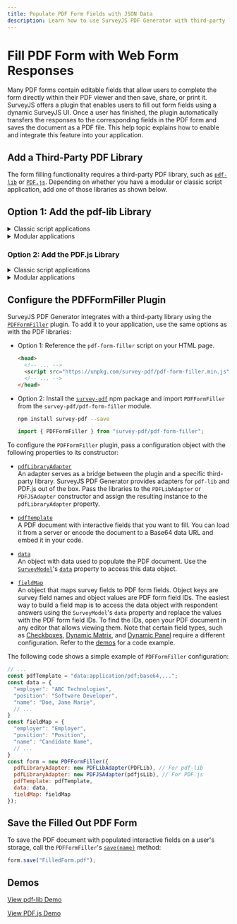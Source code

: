 ```yaml
---
title: Populate PDF Form Fields with JSON Data
description: Learn how to use SurveyJS PDF Generator with third-party libraries like pdf-lib or PDF.js to auto-fill interactive PDF form fields programmatically. This help topic describes how to configure the PDFFormFiller plugin to map survey responses collected through a web form to PDF fields and save the completed PDF document.
---
```


# Fill PDF Form with Web Form Responses

Many PDF forms contain editable fields that allow users to complete the form directly within their PDF viewer and then save, share, or print it. SurveyJS offers a plugin that enables users to fill out form fields using a dynamic SurveyJS UI. Once a user has finished, the plugin automatically transfers the responses to the corresponding fields in the PDF form and saves the document as a PDF file. This help topic explains how to enable and integrate this feature into your application.

## Add a Third-Party PDF Library

The form filling functionality requires a third-party PDF library, such as <a href="https://pdf-lib.js.org/" target="_blank">`pdf-lib`</a> or <a href="https://mozilla.github.io/pdf.js/" target="_blank">`PDF.js`</a>. Depending on whether you have a modular or classic script application, add one of those libraries as shown below.

## Option 1: Add the pdf-lib Library

<details>
    <summary>Classic script applications</summary>

Reference the `pdf-lib` script on your HTML page.

```html
<head>
  <!-- ... -->
  <script src="https://unpkg.com/pdf-lib@1.17.1/dist/pdf-lib.min.js"></script>
  <!-- ... -->
</head>
```

</details>

<details>
    <summary>Modular applications</summary>

Install the <a href="https://www.npmjs.com/package/pdf-lib" target="_blank">`pdf-lib`</a> npm package and import the entire `pdf-lib` module.

```sh
npm install pdf-lib --save
```

```js
import * as PDFLib from "pdf-lib";
```
    
</details>

### Option 2: Add the PDF.js Library

<details>
    <summary>Classic script applications</summary>

Reference the PDF.js script on your HTML page and specify the path or URL to the PDF.js worker script.

```html
<head>
  <!-- ... -->
  <script src="https://unpkg.com/pdfjs-dist@5.1.91/build/pdf.min.mjs" type="module"></script>
  <!-- ... -->
</head>
<body>
  <script>
    if (!pdfjsLib.GlobalWorkerOptions.workerSrc) {
      pdfjsLib.GlobalWorkerOptions.workerSrc = "https://unpkg.com/pdfjs-dist@5.1.91/build/pdf.worker.min.mjs";
    }
  </script>
</body>
```

</details>

<details>
    <summary>Modular applications</summary>

Install the <a href="https://www.npmjs.com/package/pdfjs-dist" target="_blank">`pdfjs-dist`</a> npm package, import the entire `pdfjs-dist` module, and specify the path or URL to the PDF.js worker script.

```sh
npm install pdfjs-dist --save
```

```js
import * as pdfjsLib from "pdfjs-dist";

if (!pdfjsLib.GlobalWorkerOptions.workerSrc) {
  pdfjsLib.GlobalWorkerOptions.workerSrc = "https://unpkg.com/pdfjs-dist@5.1.91/build/pdf.worker.min.mjs";
}
```
    
</details>

## Configure the PDFFormFiller Plugin

SurveyJS PDF Generator integrates with a third-party library using the [`PDFFormFiller`](https://surveyjs.io/pdf-generator/documentation/api-reference/pdfformfiller) plugin. To add it to your application, use the same options as with the PDF libraries:

- Option 1: Reference the `pdf-form-filler` script on your HTML page.

    ```html
    <head>
      <!-- ... -->
      <script src="https://unpkg.com/survey-pdf/pdf-form-filler.min.js"></script>
      <!-- ... -->
    </head>
    ```

- Option 2: Install the <a href="https://www.npmjs.com/package/survey-pdf" target="_blank">`survey-pdf`</a> npm package and import `PDFFormFiller` from the `survey-pdf/pdf-form-filler` module.

    ```sh
    npm install survey-pdf --save
    ```

    ```js
    import { PDFFormFiller } from "survey-pdf/pdf-form-filler";
    ```

To configure the `PDFFormFiller` plugin, pass a configuration object with the following properties to its constructor:

- [`pdfLibraryAdapter`](https://surveyjs.io/pdf-generator/documentation/api-reference/pdfformfiller#pdfLibraryAdapter)     
An adapter serves as a bridge between the plugin and a specific third-party library. SurveyJS PDF Generator provides adapters for `pdf-lib` and PDF.js out of the box. Pass the libraries to the `PDFLibAdapter` or `PDFJSAdapter` constructor and assign the resulting instance to the `pdfLibraryAdapter` property.

- [`pdfTemplate`](https://surveyjs.io/pdf-generator/documentation/api-reference/pdfformfiller#pdfTemplate)     
A PDF document with interactive fields that you want to fill. You can load it from a server or encode the document to a Base64 data URL and embed it in your code.

- [`data`](https://surveyjs.io/pdf-generator/documentation/api-reference/pdfformfiller#data)    
An object with data used to populate the PDF document. Use the [`SurveyModel`](https://surveyjs.io/form-library/documentation/api-reference/survey-data-model)'s [`data`](https://surveyjs.io/form-library/documentation/api-reference/survey-data-model#data) property to access this data object.

- [`fieldMap`](https://surveyjs.io/pdf-generator/documentation/api-reference/pdfformfiller#fieldMap)      
An object that maps survey fields to PDF form fields. Object keys are survey field names and object values are PDF form field IDs. The easiest way to build a field map is to access the data object with respondent answers using the `SurveyModel`'s `data` property and replace the values with the PDF form field IDs. To find the IDs, open your PDF document in any editor that allows viewing them. Note that certain field types, such as [Checkboxes](https://surveyjs.io/form-library/examples/create-checkboxes-question-in-javascript/), [Dynamic Matrix](https://surveyjs.io/form-library/examples/dynamic-matrix-add-new-rows/), and [Dynamic Panel](https://surveyjs.io/form-library/examples/duplicate-group-of-fields-in-form/) require a different configuration. Refer to the [demos](#demos) for a code example.

The following code shows a simple example of `PDFFormFiller` configuration:

```js
// ...
const pdfTemplate = "data:application/pdf;base64,...";
const data = {
  "employer": "ABC Technologies",
  "position": "Software Developer",
  "name": "Doe, Jane Marie",
  // ...
}
const fieldMap = {
  "employer": "Employer",
  "position": "Position",
  "name": "Candidate Name",
  // ...
}
const form = new PDFFormFiller({
  pdfLibraryAdapter: new PDFLibAdapter(PDFLib), // For pdf-lib
  pdfLibraryAdapter: new PDFJSAdapter(pdfjsLib), // For PDF.js
  pdfTemplate: pdfTemplate,
  data: data,
  fieldMap: fieldMap
});
```

## Save the Filled Out PDF Form

To save the PDF document with populated interactive fields on a user's storage, call the `PDFFormFiller`'s [`save(name)`](https://surveyjs.io/pdf-generator/documentation/api-reference/pdfformfiller#save) method:

```js
form.save("FilledForm.pdf");
```

## Demos

[View pdf-lib Demo](https://surveyjs.io/pdf-generator/examples/map-survey-responses-to-pdf-fields-using-pdflib/ (linkStyle))

[View PDF.js Demo](https://surveyjs.io/pdf-generator/examples/fill-in-pdf-form-fields-with-dynamic-survey-data-using-pdfjs/ (linkStyle))